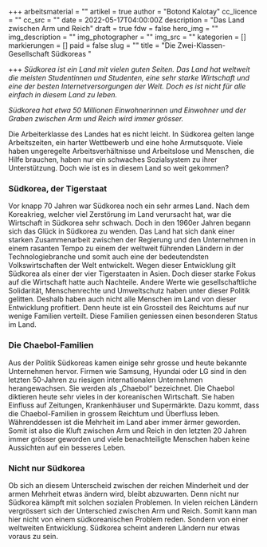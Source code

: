 +++
arbeitsmaterial = ""
artikel = true
author = "Botond Kalotay"
cc_licence = ""
cc_src = ""
date = 2022-05-17T04:00:00Z
description = "Das Land zwischen Arm und Reich"
draft = true
fdw = false
hero_img = ""
img_description = ""
img_photographer = ""
img_src = ""
kategorien = []
markierungen = []
paid = false
slug = ""
title = "Die Zwei-Klassen-Gesellschaft Südkoreas "

+++
_Südkorea ist ein Land mit vielen guten Seiten. Das Land hat weltweit die meisten Studentinnen und Studenten, eine sehr starke Wirtschaft und eine der besten Internetversorgungen der Welt. Doch es ist nicht für alle einfach in diesem Land zu leben._

_Südkorea hat etwa 50 Millionen Einwohnerinnen und Einwohner und der Graben zwischen Arm und Reich wird immer grösser._

Die Arbeiterklasse des Landes hat es nicht leicht. In Südkorea gelten lange Arbeitszeiten, ein harter Wettbewerb und eine hohe Armutsquote. Viele haben ungeregelte Arbeitsverhältnisse und Arbeitslose und Menschen, die Hilfe brauchen, haben nur ein schwaches Sozialsystem zu ihrer Unterstützung. Doch wie ist es in diesem Land so weit gekommen?

### Südkorea, der Tigerstaat

Vor knapp 70 Jahren war Südkorea noch ein sehr armes Land. Nach dem Koreakrieg, welcher viel Zerstörung im Land verursacht hat, war die Wirtschaft in Südkorea sehr schwach. Doch in den 1960er Jahren begann sich das Glück in Südkorea zu wenden. Das Land hat sich dank einer starken Zusammenarbeit zwischen der Regierung und den Unternehmen in einem rasanten Tempo zu einem der weltweit führenden Ländern in der Technologiebranche und somit auch eine der bedeutendsten Volkswirtschaften der Welt entwickelt. Wegen dieser Entwicklung gilt Südkorea als einer der vier Tigerstaaten in Asien. Doch dieser starke Fokus auf die Wirtschaft hatte auch Nachteile. Andere Werte wie gesellschaftliche Solidarität, Menschenrechte und Umweltschutz haben unter dieser Politik gelitten. Deshalb haben auch nicht alle Menschen im Land von dieser Entwicklung profitiert. Denn heute ist ein Grossteil des Reichtums auf nur wenige Familien verteilt. Diese Familien geniessen einen besonderen Status im Land.

### Die Chaebol-Familien

Aus der Politik Südkoreas kamen einige sehr grosse und heute bekannte Unternehmen hervor. Firmen wie Samsung, Hyundai oder LG sind in den letzten 50-Jahren zu riesigen internationalen Unternehmen herangewachsen. Sie werden als „Chaebol“ bezeichnet. Die Chaebol diktieren heute sehr vieles in der koreanischen Wirtschaft. Sie haben Einfluss auf Zeitungen, Krankenhäuser und Supermärkte. Dazu kommt, dass die Chaebol-Familien in grossem Reichtum und Überfluss leben. Währenddessen ist die Mehrheit im Land aber immer ärmer geworden. Somit ist also die Kluft zwischen Arm und Reich in den letzten 20 Jahren immer grösser geworden und viele benachteiligte Menschen haben keine Aussichten auf ein besseres Leben.

### Nicht nur Südkorea

Ob sich an diesem Unterscheid zwischen der reichen Minderheit und der armen Mehrheit etwas ändern wird, bleibt abzuwarten. Denn nicht nur Südkorea kämpft mit solchen sozialen Problemen. In vielen reichen Ländern vergrössert sich der Unterschied zwischen Arm und Reich. Somit kann man hier nicht von einem südkoreanischen Problem reden. Sondern von einer weltweiten Entwicklung. Südkorea scheint anderen Ländern nur etwas voraus zu sein.